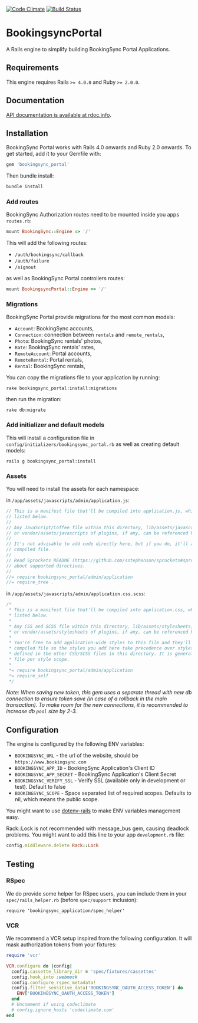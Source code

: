 [![Code Climate](https://codeclimate.com/github/BookingSync/bookingsync_portal/badges/gpa.svg)](https://codeclimate.com/github/BookingSync/bookingsync_portal)
[![Build Status](https://travis-ci.org/BookingSync/bookingsync_portal.svg?branch=master)](https://travis-ci.org/BookingSync/bookingsync_portal)

# BookingsyncPortal

A Rails engine to simplify building BookingSync Portal Applications.

## Requirements

This engine requires Rails `>= 4.0.0` and Ruby `>= 2.0.0`.

## Documentation

[API documentation is available at rdoc.info](http://rdoc.info/github/BookingSync/bookingsync_portal/master/frames).

## Installation

BookingSync Portal works with Rails 4.0 onwards and Ruby 2.0 onwards. To get started, add it to your Gemfile with:

```ruby
gem 'bookingsync_portal'
```

Then bundle install:

```ruby
bundle install
```

### Add routes

BookingSync Authorization routes need to be mounted inside you apps `routes.rb`:

```ruby
mount BookingSync::Engine => '/'
```

This will add the following routes:

* `/auth/bookingsync/callback`
* `/auth/failure`
* `/signout`

as well as BookingSync Portal controllers routes:

```ruby
mount BookingsyncPortal::Engine => '/'
```

### Migrations

BookingSync Portal provide migrations for the most common models:
* `Account`: BookingSync accounts,
* `Connection`: connection between `rentals` and `remote_rentals`,
* `Photo`: BookingSync rentals' photos,
* `Rate`: BookingSync rentals' rates,
* `RemoteAccount`: Portal accounts,
* `RemoteRental`: Portal rentals,
* `Rental`: BookingSync rentals,

You can copy the migrations file to your application by running:

```console
rake bookingsync_portal:install:migrations
```

then run the migration:

```console
rake db:migrate
```

### Add initializer and default models

This will install a configuration file in `config/initializers/bookingsync_portal.rb` as well as creating default models:

```console
rails g bookingsync_portal:install
```


### Assets

You will need to install the assets for each namespace:

in `/app/assets/javascripts/admin/application.js`:

```javascript
// This is a manifest file that'll be compiled into application.js, which will include all the files
// listed below.
//
// Any JavaScript/Coffee file within this directory, lib/assets/javascripts, vendor/assets/javascripts,
// or vendor/assets/javascripts of plugins, if any, can be referenced here using a relative path.
//
// It's not advisable to add code directly here, but if you do, it'll appear at the bottom of the
// compiled file.
//
// Read Sprockets README (https://github.com/sstephenson/sprockets#sprockets-directives) for details
// about supported directives.
//
//= require bookingsync_portal/admin/application
//= require_tree .
```

in `/app/assets/javascripts/admin/application.css.scss`:

```scss
/*
 * This is a manifest file that'll be compiled into application.css, which will include all the files
 * listed below.
 *
 * Any CSS and SCSS file within this directory, lib/assets/stylesheets, vendor/assets/stylesheets,
 * or vendor/assets/stylesheets of plugins, if any, can be referenced here using a relative path.
 *
 * You're free to add application-wide styles to this file and they'll appear at the bottom of the
 * compiled file so the styles you add here take precedence over styles defined in any styles
 * defined in the other CSS/SCSS files in this directory. It is generally better to create a new
 * file per style scope.
 *
 *= require bookingsync_portal/admin/application
 *= require_self
 */

```


_Note: When saving new token, this gem uses a separate thread with new db connection to ensure token save (in case of a rollback in the main transaction). To make room for the new connections, it is recommended to increase db `pool` size by 2-3._

## Configuration

The engine is configured by the following ENV variables:

* `BOOKINGSYNC_URL` - the url of the website, should be `https://www.bookingsync.com`
* `BOOKINGSYNC_APP_ID` - BookingSync Application's Client ID
* `BOOKINGSYNC_APP_SECRET` - BookingSync Application's Client Secret
* `BOOKINGSYNC_VERIFY_SSL` - Verify SSL (available only in development or test). Default to false
* `BOOKINGSYNC_SCOPE` - Space separated list of required scopes. Defaults to nil, which means the public scope.

You might want to use [dotenv-rails](https://github.com/bkeepers/dotenv)
to make ENV variables management easy.

Rack::Lock is not recommended with message_bus gem, causing deadlock problems. You might want to add this line to your app `development.rb` file:

```ruby
config.middleware.delete Rack::Lock
```

## Testing

### RSpec

We do provide some helper for RSpec users, you can include them in your `spec/rails_helper.rb` (before `spec/support` inclusion):
```
require 'bookingsync_application/spec_helper'
```

### VCR

We recommend a VCR setup inspired from the following configuration. It will mask authorization tokens from your fixtures:

```ruby
require 'vcr'

VCR.configure do |config|
  config.cassette_library_dir = 'spec/fixtures/cassettes'
  config.hook_into :webmock
  config.configure_rspec_metadata!
  config.filter_sensitive_data('BOOKINGSYNC_OAUTH_ACCESS_TOKEN') do
    ENV['BOOKINGSYNC_OAUTH_ACCESS_TOKEN']
  end
  # Uncomment if using codeclimate
  # config.ignore_hosts 'codeclimate.com'
end
```
